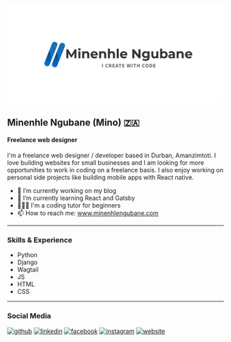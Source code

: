 ![I'm a freelance web designer](https://github.com/Minenhle-Ngubane/Minenhle-Ngubane/blob/main/githubBanner.png)

## Minenhle Ngubane (Mino) :south_africa:
#### Freelance web designer
I'm a freelance web designer / developer based in Durban, Amanzimtoti. I love building websites for small businesses and I am looking for more opportunities to work in coding on a freelance basis. I also enjoy working on personal side projects like building mobile apps with React native.

- 🔭 I’m currently working on my blog
- 🌱 I’m currently learning React and Gatsby
- 👨🏾‍🏫 I'm a coding tutor for beginners
- 📫 How to reach me: www.minenhlengubane.com 
<hr/>

### Skills & Experience

- Python
- Django
- Wagtail
- JS
- HTML
- CSS
<hr/>

### Social Media

[<img src='https://cdn.jsdelivr.net/npm/simple-icons@3.0.1/icons/github.svg' alt='github' height='40'>](https://github.com/Minenhle-Ngubane)  [<img src='https://cdn.jsdelivr.net/npm/simple-icons@3.0.1/icons/linkedin.svg' alt='linkedin' height='40'>](https://www.linkedin.com/in/https://www.linkedin.com/in/minenhle-ngubane-mino//)  [<img src='https://cdn.jsdelivr.net/npm/simple-icons@3.0.1/icons/facebook.svg' alt='facebook' height='40'>](https://www.facebook.com/https://www.facebook.com/groups/minenhlengubane)  [<img src='https://cdn.jsdelivr.net/npm/simple-icons@3.0.1/icons/instagram.svg' alt='instagram' height='40'>](https://www.instagram.com/https://www.instagram.com/minenhle__ngubane//)  [<img src='https://cdn.jsdelivr.net/npm/simple-icons@3.0.1/icons/icloud.svg' alt='website' height='40'>](www.minenhlengubane.com)  

